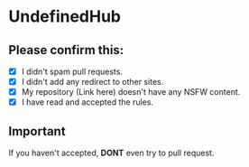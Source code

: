 # UndefinedHub
## Please confirm this:
- [x] I didn't spam pull requests. 
- [x] I didn't add any redirect to other sites.
- [x] My repository (Link here) doesn't have any NSFW content.
- [x] I have read and accepted the rules.
## Important
If you haven't accepted, **DONT** even try to pull request.
